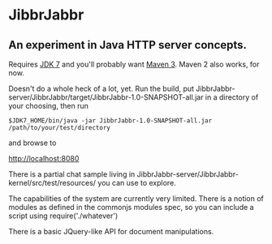 JibbrJabbr
==========

An experiment in Java HTTP server concepts.
-------------------------------------------

Requires [JDK 7](http://openjdk.java.net/install/index.html)
and you'll probably want [Maven 3](http://maven.apache.org).
Maven 2 also works, for now.

Doesn't do a whole heck of a lot, yet.  Run the build,
put JibbrJabbr-server/JibbrJabbr/target/JibbrJabbr-1.0-SNAPSHOT-all.jar in a directory
of your choosing, then run

`$JDK7_HOME/bin/java -jar JibbrJabbr-1.0-SNAPSHOT-all.jar /path/to/your/test/directory`

and browse to

[http://localhost:8080](http://localhost:8080)

There is a partial chat sample living in JibbrJabbr-server/JibbrJabbr-kernel/src/test/resources/ you can use to explore.

The capabilities of the system are currently very limited.  There is a notion of modules as defined in the commonjs modules spec,
so you can include a script using require('./whatever')

There is a basic JQuery-like API for document manipulations.



